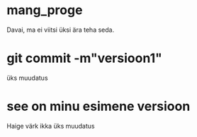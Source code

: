 
# mang_proge
Davai, ma ei viitsi üksi ära teha seda.
# git commit -m"versioon1"


üks muudatus
# see on minu esimene versioon
Haige värk ikka
üks muudatus